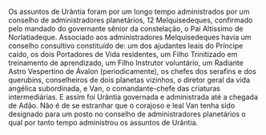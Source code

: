 ﻿Os assuntos de Urântia foram por um longo tempo administrados por um conselho de administradores planetários, 12 Melquisedeques, confirmado pelo mandado do governante sênior da constelação, o Pai Altíssimo de Norlatiadeque. Associado aos administradores Melquisedeques havia um conselho consultivo constituído de: um dos ajudantes leais do Príncipe caído, os dois Portadores de Vida residentes, um Filho Trinitizado em treinamento de aprendizado, um Filho Instrutor voluntário, um Radiante Astro Vespertino de Ávalon (periodicamente), os chefes dos serafins e dos querubins,  conselheiros de dois planetas vizinhos, o diretor geral da vida angélica subordinada, e Van, o comandante-chefe das criaturas intermediárias. E assim foi Urântia governada e administrada até a chegada de Adão. Não é de se estranhar que o corajoso e leal Van tenha sido designado para um posto no conselho de administradores planetários o qual por tanto tempo administrou os assuntos de Urântia.